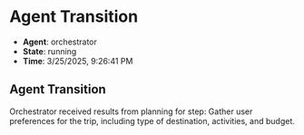 # Agent Transition

- **Agent**: orchestrator
- **State**: running
- **Time**: 3/25/2025, 9:26:41 PM

## Agent Transition

Orchestrator received results from planning for step: Gather user preferences for the trip, including type of destination, activities, and budget.

